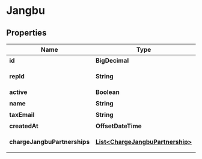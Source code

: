 

# Jangbu


## Properties

Name | Type | Description | Notes
------------ | ------------- | ------------- | -------------
**id** | **BigDecimal** | 장부사번호 | 
**repId** | **String** | 장부사 아이디 | 
**active** | **Boolean** | 유효성여부 | 
**name** | **String** | 장부사명 | 
**taxEmail** | **String** | 과금 이메일 | 
**createdAt** | **OffsetDateTime** | 생성일자 | 
**chargeJangbuPartnerships** | [**List&lt;ChargeJangbuPartnership&gt;**](ChargeJangbuPartnership.md) | 계좌통합서비스 정보목록 |  [optional]




